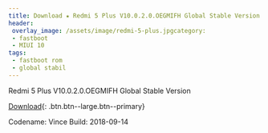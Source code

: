 ```yaml
---
title: Download ★ Redmi 5 Plus V10.0.2.0.OEGMIFH Global Stable Version ★ Fastboot File
header:
 overlay_image: /assets/image/redmi-5-plus.jpgcategory:
 - fastboot
 - MIUI 10
tags:
 - fastboot rom
 - global stabil
---
```


Redmi 5 Plus V10.0.2.0.OEGMIFH Global Stable Version

[Download](/bigota?size=2,18GB&ver=V10.0.2.0.OEGMIFH&type=vince_global_images&name=20180914.0000.00_8.1_global_018f1e352d.tgz){: .btn.btn--large.btn--primary}

Codename: Vince
Build: 2018-09-14